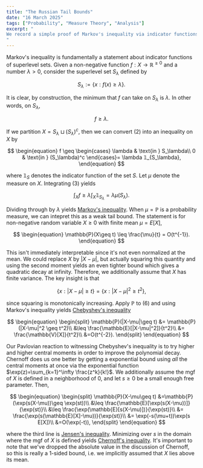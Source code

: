 ```yaml
---
title: "The Russian Tail Bounds"
date: "16 March 2025"
tags: ["Probability", "Measure Theory", "Analysis"]
excerpt: "
We record a simple proof of Markov's inequality via indicator functions, then discuss how how to tighten it using various transformations.
"
---
```


Markov's inequality is fundamentally a statement about indicator functions of superlevel sets. Given a non-negative function $f:X\to \mathbb{R}^{\geq 0}$ and a number $\lambda>0$, consider the superlevel set $S_\lambda$ defined by

$$
\begin{equation}
S_\lambda:=\{x: f(x)\geq \lambda\}.
\end{equation}
$$

It is clear, by construction, the minimum that $f$ can take on $S_\lambda$ is $\lambda$. In other words, on $S_\lambda$,

$$
\begin{equation}
f \geq \lambda.
\end{equation}
$$

If we partition $X=S_\lambda \sqcup (S_\lambda)^c$, then we can convert (2) into an inequality on $X$ by

$$
\begin{equation}
f \geq \begin{cases}
\lambda & \text{in } S_\lambda\\
0 & \text{in } (S_\lambda)^c
\end{cases}= \lambda 𝟙_{S_\lambda},
\end{equation}
$$

where $𝟙_S$ denotes the indicator function of the set $S$. Let $\mu$ denote the measure on $X$. Integrating (3) yields

$$
\begin{equation}
\int_X f\geq \lambda \int_X  𝟙_{S_\lambda} = \lambda \mu(S_\lambda).
\end{equation}
$$

Dividing through by $\lambda$ yields [Markov's inequality](https://en.wikipedia.org/wiki/Markov%27s_inequality). When $\mu=\mathbb{P}$ is a probability measure, we can intepret this as a weak tail bound. The statement is for non-negative random variable $X\geq 0$ with finite mean $\mu=E[X]$,

$$
\begin{equation}
\mathbb{P}(X\geq t) \leq \frac{\mu}{t} = O(t^{-1}).
\end{equation}
$$

This isn't immediately interpretable since it's not even normalized at the mean. We could replace $X$ by $|X-\mu|$, but actually squaring this quantity and using the second moment yields an even tighter bound which gives a quadratic decay at infinity. Therefore, we additionally assume that $X$ has finite variance. The key insight is that

$$
\begin{equation}
\{x: |X-\mu|\geq t\} = \{x:|X-\mu|^2 \geq t^2\},
\end{equation}
$$

since squaring is monotonically increasing. Apply $\mathbb{P}$ to (6) and using Markov's inequality yields [Chebyshev's inequality](https://en.wikipedia.org/wiki/Chebyshev%27s_inequality)

$$
\begin{equation}
\begin{split}
\mathbb{P}(|X-\mu|\geq t) &= \mathbb{P}(|X-\mu|^2 \geq t^2)\\
&\leq \frac{\mathbb{E}[|X-\mu|^2]}{t^2}\\
&= \frac{\mathbb{V}[X]}{t^2}\\
&=O(t^{-2}).
\end{split}
\end{equation}
$$

Our Pavlovian reaction to witnessing Chebyshev's inequality is to try higher and higher central moments in order to improve the polynomial decay. Chernoff does us one better by getting a exponential bound using _all_ the central moments at once via the exponential function $\exp(z)=\sum_{k=1}^\infty \frac{z^k}{k!}$. We additionally assume the mgf of $X$ is defined in a neighborhood of $0$, and let $s\geq 0$ be a small enough free parameter. Then,

$$
\begin{equation}
\begin{split}
\mathbb{P}(X-\mu\geq t) &=\mathbb{P}(\exp(s(X-\mu))\geq \exp(st))\\
&\leq \frac{\mathbb{E}[\exp(s(X-\mu))]}{\exp(st)}\\
&\leq \frac{\exp(\mathbb{E}[s(X-\mu)])}{\exp(st)}\\
&= \frac{\exp(s(\mathbb{E}[X]-\mu))}{\exp(st)}\\
&= \exp(-s(\mu+t))\exp(s E[X])\\
&=O(\exp(-t)),
\end{split}
\end{equation}
$$

where the third line is [Jensen's inequality](https://en.wikipedia.org/wiki/Jensen%27s_inequality). Minimizing over $s$ in the domain where the mgf of $X$ is defined yields [Chernoff's inequality](https://en.wikipedia.org/wiki/Chernoff_bound). It's important to note that we've dropped the absolute value in the discussion of Chernoff, so this is really a 1-sided bound, i.e. we implicitly assumed that $X$ lies above its mean.
